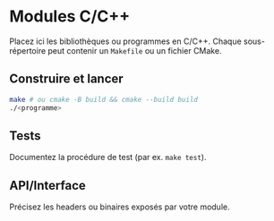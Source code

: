 # Modules C/C++

Placez ici les bibliothèques ou programmes en C/C++.
Chaque sous-répertoire peut contenir un `Makefile` ou un fichier CMake.

## Construire et lancer
```bash
make # ou cmake -B build && cmake --build build
./<programme>
```

## Tests
Documentez la procédure de test (par ex. `make test`).

## API/Interface
Précisez les headers ou binaires exposés par votre module.
